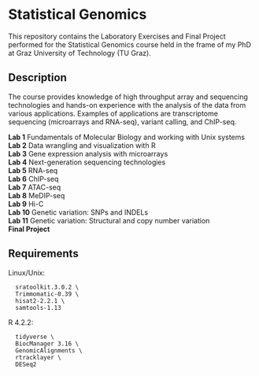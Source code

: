 # Statistical Genomics

This repository contains the Laboratory Exercises and Final Project performed for the Statistical Genomics course held in the frame of my PhD at Graz University of Technology (TU Graz).


## Description

The course provides knowledge of high throughput array and sequencing technologies and hands-on experience with the analysis of the data from various applications. Examples of applications are transcriptome sequencing (microarrays and RNA-seq), variant calling, and ChIP-seq.


**Lab 1** Fundamentals of Molecular Biology and working with Unix systems \
**Lab 2** Data wrangling and visualization with R \
**Lab 3** Gene expression analysis with microarrays \
**Lab 4** Next-generation sequencing technologies \
**Lab 5** RNA-seq \
**Lab 6** ChIP-seq \
**Lab 7** ATAC-seq \
**Lab 8** MeDIP-seq \
**Lab 9** Hi-C \
**Lab 10** Genetic variation: SNPs and INDELs \
**Lab 11** Genetic variation: Structural and copy number variation \
**Final Project**


## Requirements

Linux/Unix: 
```{text}
  sratoolkit.3.0.2 \
  Trimmomatic-0.39 \
  hisat2-2.2.1 \
  samtools-1.13
```

R 4.2.2: 
```{text}
  tidyverse \
  BiocManager 3.16 \
  GenomicAlignments \
  rtracklayer \
  DESeq2 
```
